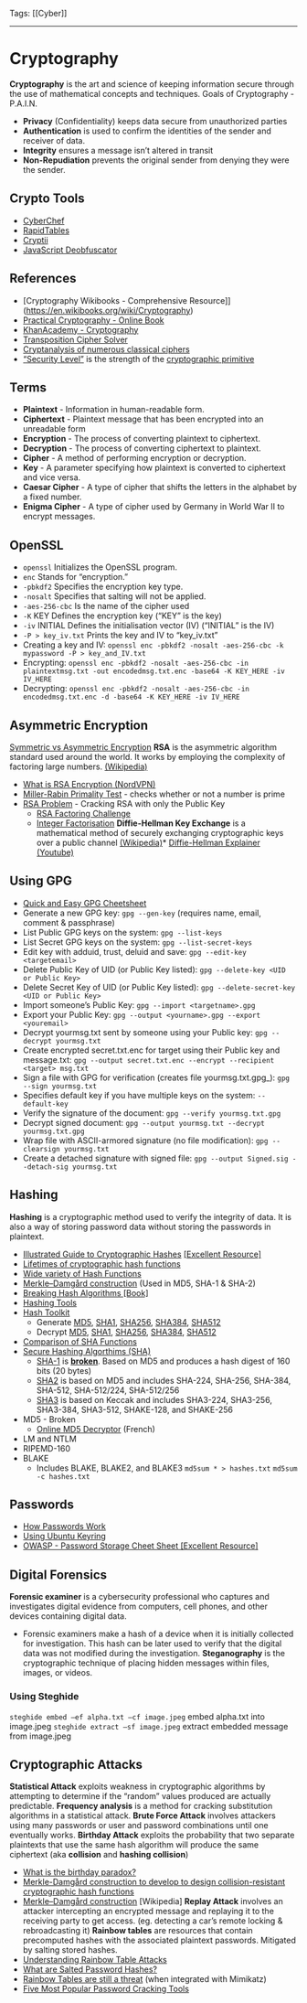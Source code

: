 Tags: [[Cyber]]

---
# Cryptography

**Cryptography** is the art and science of keeping information secure through the use of mathematical concepts and techniques.
Goals of Cryptography - P.A.I.N.
* **Privacy** (Confidentiality) keeps data secure from unauthorized parties
* **Authentication** is used to confirm the identities of the sender and receiver of data.
* **Integrity** ensures a message isn’t altered in transit
* **Non-Repudiation** prevents the original sender from denying they were the sender.
## Crypto Tools
* [CyberChef](https://gchq.github.io/CyberChef/)
* [RapidTables](https://www.rapidtables.com/convert/number/binary-to-hex.html)
* [Cryptii](https://cryptii.com/)
* [JavaScript Deobfuscator](https://deobfuscate.io/)
## References
* [Cryptography Wikibooks - Comprehensive Resource]](https://en.wikibooks.org/wiki/Cryptography)
* [Practical Cryptography - Online Book](https://cryptobook.nakov.com/)
* [KhanAcademy - Cryptography](https://www.khanacademy.org/computing/computer-science/cryptography)
* [Transposition Cipher Solver](https://tholman.com/other/transposition/)
* [Cryptanalysis of numerous classical ciphers](http://practicalcryptography.com/cryptanalysis/)
* [“Security Level”](https://en.wikipedia.org/wiki/Security_level) is the strength of the [cryptographic primitive](https://en.wikipedia.org/wiki/Cryptographic_primitive) 
## Terms
* **Plaintext** - Information in human-readable form.
* **Ciphertext** - Plaintext message that has been encrypted into an unreadable form
* **Encryption** - The process of converting plaintext to ciphertext.
* **Decryption** - The process of converting ciphertext to plaintext.
* **Cipher** - A method of performing encryption or decryption.
* **Key** - A parameter specifying how plaintext is converted to ciphertext and vice versa.
* **Caesar Cipher** - A type of cipher that shifts the letters in the alphabet by a fixed number.
* **Enigma Cipher** - A type of cipher used by Germany in World War II to encrypt messages.
## OpenSSL
* `openssl` Initializes the OpenSSL program.
* `enc` Stands for “encryption.”
* `-pbkdf2` Specifies the encryption key type.
* `-nosalt` Specifies that salting will not be applied.
* `-aes-256-cbc` Is the name of the cipher used
* `-K` KEY Defines the encryption key (“KEY” is the key)
* `-iv` INITIAL Defines the initialisation vector (IV) (“INITIAL” is the IV)
* `-P > key_iv.txt` Prints the key and IV to “key_iv.txt”
* Creating a key and IV: `openssl enc -pbkdf2 -nosalt -aes-256-cbc -k mypassword -P > key_and_IV.txt`
* Encrypting: `openssl enc -pbkdf2 -nosalt -aes-256-cbc -in plaintextmsg.txt -out encodedmsg.txt.enc -base64 -K KEY_HERE -iv IV_HERE`
* Decrypting: `openssl enc -pbkdf2 -nosalt -aes-256-cbc -in encodedmsg.txt.enc -d -base64 -K KEY_HERE -iv IV_HERE`
## Asymmetric Encryption
[Symmetric vs Asymmetric Encryption](https://www.101computing.net/symmetric-vs-asymmetric-encryption/)
**RSA** is the asymmetric algorithm standard used around the world. It works by employing the complexity of factoring large numbers. [(Wikipedia)](https://en.wikipedia.org/wiki/RSA_(cryptosystem))
* [What is RSA Encryption (NordVPN)](https://nordvpn.com/blog/rsa-encryption/)
* [Miller-Rabin Primality Test](https://planetcalc.com/8995/) - checks whether or not a number is prime
* [RSA Problem](https://en.wikipedia.org/wiki/RSA_problem) - Cracking RSA with only the Public Key
    * [RSA Factoring Challenge](https://en.wikipedia.org/wiki/RSA_Factoring_Challenge)
    * [Integer Factorisation](https://en.wikipedia.org/wiki/Integer_factorization)
**Diffie-Hellman Key Exchange** is a mathematical method of securely exchanging cryptographic keys over a public channel [(Wikipedia)](https://en.wikipedia.org/wiki/Diffie%E2%80%93Hellman_key_exchange)* [Diffie-Hellman Explainer (Youtube)](https://www.youtube.com/watch?v=NmM9HA2MQGI)
## Using GPG
* [Quick and Easy GPG Cheetsheet](http://irtfweb.ifa.hawaii.edu/~lockhart/gpg/)
* Generate a new GPG key: `gpg --gen-key` (requires name, email, comment & passphrase)
* List Public GPG keys on the system: `gpg --list-keys`
* List Secret GPG keys on the system: `gpg --list-secret-keys`
* Edit key with adduid, trust, deluid and save: `gpg --edit-key <targetemail>`
* Delete Public Key of UID (or Public Key listed): `gpg --delete-key <UID or Public Key>`
* Delete Secret Key of UID (or Public Key listed): `gpg --delete-secret-key <UID or Public Key>`
* Import someone’s Public Key: `gpg --import <targetname>.gpg`
* Export your Public Key: `gpg --output <yourname>.gpg --export <youremail>`
* Decrypt yourmsg.txt sent by someone using your Public key: `gpg --decrypt yourmsg.txt`
* Create encrypted secret.txt.enc for target using their Public key and message.txt: `gpg --output secret.txt.enc --encrypt --recipient <target> msg.txt`
* Sign a file with GPG for verification (creates file yourmsg.txt.gpg_): `gpg --sign yourmsg.txt`
* Specifies default key if you have multiple keys on the system: `--default-key`
* Verify the signature of the document: `gpg --verify yourmsg.txt.gpg`
* Decrypt signed document: `gpg --output yourmsg.txt --decrypt yourmsg.txt.gpg`
* Wrap file with ASCII-armored signature (no file modification): `gpg --clearsign yourmsg.txt`
* Create a detached signature with signed file: `gpg --output Signed.sig --detach-sig yourmsg.txt` 
## Hashing
**Hashing** is a cryptographic method used to verify the integrity of data. It is also a way of storing password data without storing the passwords in plaintext.
* [Illustrated Guide to Cryptographic Hashes](http://www.unixwiz.net/techtips/iguide-crypto-hashes.html) [[Excellent Resource]](http://www.unixwiz.net/techtips/iguide-crypto-hashes.html)
* [Lifetimes of cryptographic hash functions](https://valerieaurora.org/hash.html)
* [Wide variety of Hash Functions](https://learn.saylor.org/mod/book/view.php?id=36370&chapterid=20509)
* [Merkle–Damgård construction](https://justcryptography.com/merkle-damgard-construction/) (Used in MD5, SHA-1 & SHA-2)
* [Breaking Hash Algorithms [Book]](https://en.wikibooks.org/wiki/Cryptography/Breaking_Hash_Algorithms)
* [Hashing Tools](https://emn178.github.io/online-tools/index.html) 
* [Hash Toolkit](https://hashtoolkit.com/) 
    * Generate [MD5](https://hashtoolkit.com/generate-md5-hash/), [SHA1](https://hashtoolkit.com/generate-sha1-hash/), [SHA256](https://hashtoolkit.com/generate-sha256-hash/), [SHA384](https://hashtoolkit.com/generate-sha384-hash/), [SHA512](https://hashtoolkit.com/generate-sha512-hash/)
    * Decrypt [MD5](https://hashtoolkit.com/decrypt-md5-hash/), [SHA1](https://hashtoolkit.com/decrypt-sha1-hash/), [SHA256](https://hashtoolkit.com/decrypt-sha256-hash/), [SHA384](https://hashtoolkit.com/decrypt-sha384-hash/), [SHA512](https://hashtoolkit.com/decrypt-sha512-hash/) 
* [Comparison of SHA Functions](https://en.wikipedia.org/wiki/SHA-3#Comparison_of_SHA_functions)
* [Secure Hashing Algorthims (SHA)](https://en.wikipedia.org/wiki/Secure_Hash_Algorithms)
    * [SHA-1](http://en.wikipedia.org/wiki/SHA-1) is **[broken](https://www.secpod.com/blog/broken-sha-1-algorithm-a-twist-in-the-cryptography-world/)**. Based on MD5 and produces a hash digest of 160 bits (20 bytes)
    * [SHA2](https://en.wikipedia.org/wiki/SHA-2) is based on MD5 and includes SHA-224, SHA-256, SHA-384, SHA-512, SHA-512/224, SHA-512/256
    * [SHA3](https://en.wikipedia.org/wiki/SHA-3) is based on Keccak and includes SHA3-224, SHA3-256, SHA3-384, SHA3-512, SHAKE-128, and SHAKE-256
* MD5 - Broken
    * [Online MD5 Decryptor](https://md5decrypt.net/) (French)
* LM and NTLM
* RIPEMD-160
* BLAKE
    * Includes BLAKE, BLAKE2, and BLAKE3 
`md5sum * > hashes.txt`
`md5sum -c hashes.txt`
## Passwords
* [How Passwords Work](https://delinea.com/blog/how-do-passwords-work)
* [Using Ubuntu Keyring](https://itsfoss.com/ubuntu-keyring/)
* [OWASP - Password Storage Cheet Sheet [Excellent Resource]](https://cheatsheetseries.owasp.org/cheatsheets/Password_Storage_Cheat_Sheet.html)
## Digital Forensics
**Forensic examiner** is a cybersecurity professional who captures and investigates digital evidence from computers, cell phones, and other devices containing digital data.
* Forensic examiners make a hash of a device when it is initially collected for investigation. This hash can be later used to verify that the digital data was not modified during the investigation.
**Steganography** is the cryptographic technique of placing hidden messages within files, images, or videos.
### Using Steghide
`steghide embed –ef alpha.txt –cf image.jpeg` embed alpha.txt into image.jpeg
`steghide extract –sf image.jpeg` extract embedded message from image.jpeg
## Cryptographic Attacks
**Statistical Attack** exploits weakness in cryptographic algorithms by attempting to determine if the “random” values produced are actually predictable. 
**Frequency analysis** is a method for cracking substitution algorithms in a statistical attack.
**Brute Force Attack** involves attackers using many passwords or user and password combinations until one eventually works.
**Birthday Attack** exploits the probability that two separate plaintexts that use the same hash algorithm will produce the same ciphertext (aka **collision** and **hashing collision**)
* [What is the birthday paradox?](https://justcryptography.com/the-birthday-paradox/)
* [Merkle-Damgård construction to develop to design collision-resistant cryptographic hash functions](https://justcryptography.com/merkle-damgard-construction/)
* [Merkle–Damgård construction](https://en.wikipedia.org/wiki/Merkle%E2%80%93Damg%C3%A5rd_construction) [Wikipedia]
**Replay Attack** involves an attacker intercepting an encrypted message and replaying it to the receiving party to get access. (eg. detecting a car’s remote locking & rebroadcasting it)
**Rainbow tables** are resources that contain precomputed hashes with the associated plaintext passwords. Mitigated by salting stored hashes.
* [Understanding Rainbow Table Attacks](https://www.geeksforgeeks.org/understanding-rainbow-table-attack/)
* [What are Salted Password Hashes?](https://www.okta.com/blog/2019/03/what-are-salted-passwords-and-password-hashing/) 
* [Rainbow Tables are still a threat](https://www.itprotoday.com/identity-management-and-access-control/why-rainbow-tables-are-still-threat) (when integrated with Mimikatz)
* [Five Most Popular Password Cracking Tools](https://delinea.com/blog/5-most-popular-password-cracking-tools-and-how-to-protect-your-enterprise)
